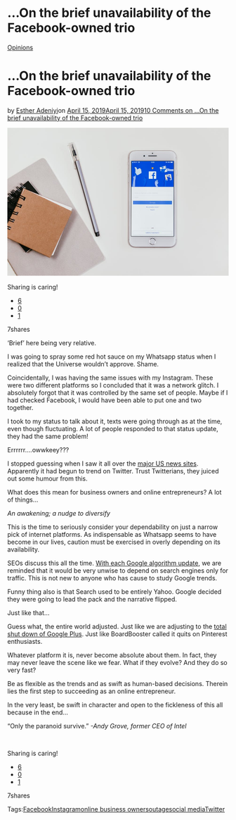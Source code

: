 # …On the brief unavailability of the Facebook-owned trio

[Opinions](https://estheradeniyi.com/category/opinions/)
# &#x2026;On the brief unavailability of the Facebook-owned trio

by [Esther Adeniyi](https://estheradeniyi.com/author/esther-adeniyi/)on [April 15, 2019April 15, 2019](https://estheradeniyi.com/on-the-brief-unavailability-of-the-facebook-owned-trio/)[10 Comments on &#x2026;On the brief unavailability of the Facebook-owned trio](https://estheradeniyi.com/on-the-brief-unavailability-of-the-facebook-owned-trio/#comments)

![](images\Facebook-Instagram-Whatsapp.jpeg)

Sharing is caring!

- [6](https://www.facebook.com/sharer/sharer.php?u=https%3A%2F%2Festheradeniyi.com%2Fon-the-brief-unavailability-of-the-facebook-owned-trio%2F&amp;t=...On%20the%20brief%20unavailability%20of%20the%20Facebook-owned%20trio)
- [0](https://twitter.com/intent/tweet?text=...On%20the%20brief%20unavailability%20of%20the%20Facebook-owned%20trio&amp;url=https%3A%2F%2Festheradeniyi.com%2Fon-the-brief-unavailability-of-the-facebook-owned-trio%2F)
- [1](#)

7shares

&#x2018;Brief&#x2019; here being very relative.

I was going to spray some red hot sauce on my Whatsapp status when I realized that the Universe wouldn&#x2019;t approve. Shame.

Coincidentally, I was having the same issues with my Instagram. These were two different platforms so I concluded that it was a network glitch. I absolutely forgot that it was controlled by the same set of people. Maybe if I had checked Facebook, I would have been able to put one and two together.

I took to my status to talk about it, texts were going through as at the time, even though fluctuating. A lot of people responded to that status update, they had the same problem!

Errrrrr&#x2026;.owwkeey???

I stopped guessing when I saw it all over the [major US news sites](https://www.theverge.com/platform/amp/2019/4/14/18310069/facebook-instagram-whatsapp-down-outage-issues). Apparently it had begun to trend on Twitter. Trust Twitterians, they juiced out some humour from this.

What does this mean for business owners and online entrepreneurs? A lot of things&#x2026;

*An awakening; a nudge to diversify*

This is the time to seriously consider your dependability on just a narrow pick of internet platforms. As indispensable as Whatsapp seems to have become in our lives, caution must be exercised in overly depending on its availability.

SEOs discuss this all the time. [With each Google algorithm update](https://estheradeniyi.com/google-updates-traffic-rollercoaster/), we are reminded that it would be very unwise to depend on search engines only for traffic. This is not new to anyone who has cause to study Google trends.

Funny thing also is that Search used to be entirely Yahoo. Google decided they were going to lead the pack and the narrative flipped.

Just like that&#x2026;

Guess what, the entire world adjusted. Just like we are adjusting to the [total shut down of Google Plus](https://smallbiztrends.com/2019/02/google-plus-shutting-down.html). Just like BoardBooster called it quits on Pinterest enthusiasts.

Whatever platform it is, never become absolute about them. In fact, they may never leave the scene like we fear. What if they evolve? And they do so very fast?

Be as flexible as the trends and as swift as human-based decisions. Therein lies the first step to succeeding as an online entrepreneur.

In the very least, be swift in character and open to the fickleness of this all because in the end&#x2026;

&#x201C;Only the paranoid survive.&#x201D; *-Andy Grove, former CEO of Intel*

&#xA0;

Sharing is caring!

- [6](https://www.facebook.com/sharer/sharer.php?u=https%3A%2F%2Festheradeniyi.com%2Fon-the-brief-unavailability-of-the-facebook-owned-trio%2F&amp;t=...On%20the%20brief%20unavailability%20of%20the%20Facebook-owned%20trio)
- [0](https://twitter.com/intent/tweet?text=...On%20the%20brief%20unavailability%20of%20the%20Facebook-owned%20trio&amp;url=https%3A%2F%2Festheradeniyi.com%2Fon-the-brief-unavailability-of-the-facebook-owned-trio%2F)
- [1](#)

7shares

Tags:[Facebook](https://estheradeniyi.com/tag/facebook/)[Instagram](https://estheradeniyi.com/tag/instagram/)[online business owners](https://estheradeniyi.com/tag/online-business-owners/)[outage](https://estheradeniyi.com/tag/outage/)[social media](https://estheradeniyi.com/tag/social-media/)[Twitter](https://estheradeniyi.com/tag/twitter/)